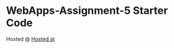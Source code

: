 # WebApps-Assignment-5 Starter Code
Hosted @ [Hosted at](https://44-563-web-apps-f22.github.io/44563-webapps-assignment-5-AnilKumarMandava/insects.html)
